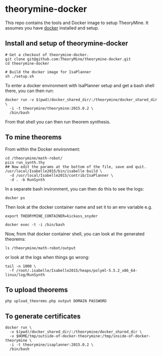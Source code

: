 # theorymine-docker

This repo contains the tools and Docker image to setup TheoryMine. It assumes you have [docker](https://www.docker.com/) installed and setup.

## Install and setup of theorymine-docker

```
# Get a checkout of theorymine-docker.
git clone git@github.com:TheoryMine/theorymine-docker.git
cd theorymine-docker

# Build the docker image for IsaPlanner
sh ./setup.sh
```

To enter a docker environment with IsaPlanner setup and get a bash shell there, you can then run:

```
docker run -v $(pwd)/docker_shared_dir/:/theorymine/docker_shared_dir \
  -i -t theorymine/theorymine:2015.0.2 \
  /bin/bash
```

From that shell you can then run theorem synthesis.


## To mine theorems

From within the Docker environment:

```
cd /theorymine/math-robot/
pico run_synth.thy
## Now edit the params at the bottom of the file, save and quit.
/usr/local/Isabelle2015/bin/isabelle build \
  -d /usr/local/Isabelle2015/contrib/IsaPlanner \
  -d . -b RunSynth
```

In a separate bash invironment, you can then do this to see the logs:
```
docker ps
```

Then look at the docker container name and set it to an env variable e.g.

```
export THEORYMINE_CONTAINER=kickass_snyder

docker exec -t -i /bin/bash
```

Now, from that docker container shell, you can look at the generated theorems:

```
ls /theorymine/math-robot/output
```

or look at the logs when things go wrong:
```
tail -n 1000 \
  -f /root/.isabelle/Isabelle2015/heaps/polyml-5.5.2_x86_64-linux/log/RunSynth
```

## To upload theorems

```
php upload_theorems.php output DOMAIN PASSWORD
```


## To generate certificates

```
docker run \
  -v $(pwd)/docker_shared_dir/:/theorymine/docker_shared_dir \
  -v $HOME/tmp/outside-of-docker-theorymine:/tmp/inside-of-docker-theorymine \
  -i -t theorymine/isaplanner:2015.0.2 \
  /bin/bash
```

